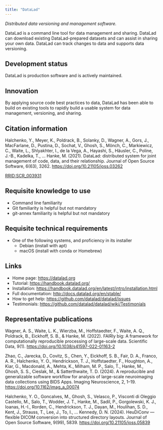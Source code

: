 ```yaml
---
title: "DataLad"
---
```


*Distributed data versioning and management software.*

DataLad is a command line tool for data management and sharing.  DataLad can download existing DataLad-prepared datasets and can assist in sharing your own data.  DataLad can track changes to data and supports data versioning.

## Development status

DataLad is production software and is actively maintained.

## Innovation

By applying source code best practices to data, DataLad has been able to build on existing tools to rapidly build a usable system for data management, versioning, and sharing.

## Citation information

Halchenko, Y., Meyer, K., Poldrack, B., Solanky, D., Wagner, A., Gors, J., MacFarlane, D., Pustina, D., Sochat, V., Ghosh, S., Mönch, C., Markiewicz, C., Waite, L., Shlyakhter, I., de la Vega, A., Hayashi, S., Häusler, C., Poline, J.-B., Kadelka, T., … Hanke, M. (2021). DataLad: distributed system for joint management of code, data, and their relationship. Journal of Open Source Software, 6(63), 3262. https://doi.org/10.21105/joss.03262

[RRID:SCR_003931](https://scicrunch.org/resolver/RRID:SCR_003931)

## Requisite knowledge to use

- Command line familiarity
- Git familiarity is helpful but not mandatory
- git-annex familiarity is helpful but not mandatory

## Requisite technical requirements

- One of the following systems, and proficiency in its installer
  - Debian (install with apt)
  - macOS (install with conda or Homebrew)

## Links

- Home page: https://datalad.org
- Tutorial: https://handbook.datalad.org/
- Installation: https://handbook.datalad.org/en/latest/intro/installation.html
- Full documentation: http://docs.datalad.org/en/stable/
- How to get help: https://github.com/datalad/datalad/issues
- Testimonials: https://github.com/datalad/datalad/wiki/Testimonials

## Representative publications

Wagner, A. S., Waite, L. K., Wierzba, M., Hoffstaedter, F., Waite, A. Q., Poldrack, B., Eickhoff, S. B., & Hanke, M. (2022). FAIRly big: A framework for computationally reproducible processing of large-scale data. Scientific Data, 9(1). https://doi.org/10.1038/s41597-022-01163-2

Zhao, C., Jarecka, D., Covitz, S., Chen, Y., Eickhoff, S. B., Fair, D. A., Franco, A. R., Halchenko, Y. O., Hendrickson, T. J., Hoffstaedter, F., Houghton, A., Kiar, G., Macdonald, A., Mehta, K., Milham, M. P., Salo, T., Hanke, M., Ghosh, S. S., Cieslak, M., & Satterthwaite, T. D. (2024). A reproducible and generalizable software workflow for analysis of large-scale neuroimaging data collections using BIDS Apps. Imaging Neuroscience, 2, 1–19. https://doi.org/10.1162/imag_a_00074

Halchenko, Y. O., Goncalves, M., Ghosh, S., Velasco, P., Visconti di Oleggio Castello, M., Salo, T., Wodder, J. T., Hanke, M., Sadil, P., Gorgolewski, K. J., Ioanas, H.-I., Rorden, C., Hendrickson, T. J., Dayan, M., Houlihan, S. D., Kent, J., Strauss, T., Lee, J., To, I., … Kennedy, D. N. (2024). HeuDiConv — flexible DICOM conversion into structured
directory layouts. Journal of Open Source Software, 9(99), 5839. https://doi.org/10.21105/joss.05839
